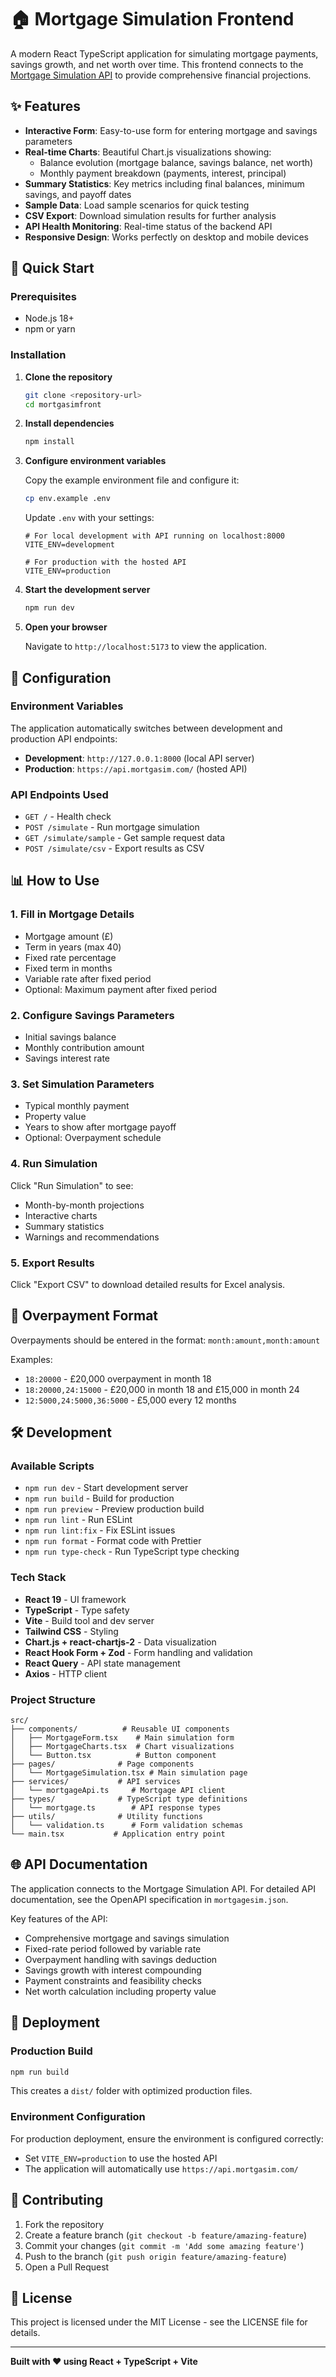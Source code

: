 # 🏠 Mortgage Simulation Frontend

A modern React TypeScript application for simulating mortgage payments, savings growth, and net worth over time. This frontend connects to the [Mortgage Simulation API](https://api.mortgasim.com/) to provide comprehensive financial projections.

## ✨ Features

- **Interactive Form**: Easy-to-use form for entering mortgage and savings parameters
- **Real-time Charts**: Beautiful Chart.js visualizations showing:
  - Balance evolution (mortgage balance, savings balance, net worth)
  - Monthly payment breakdown (payments, interest, principal)
- **Summary Statistics**: Key metrics including final balances, minimum savings, and payoff dates
- **Sample Data**: Load sample scenarios for quick testing
- **CSV Export**: Download simulation results for further analysis
- **API Health Monitoring**: Real-time status of the backend API
- **Responsive Design**: Works perfectly on desktop and mobile devices

## 🚀 Quick Start

### Prerequisites

- Node.js 18+ 
- npm or yarn

### Installation

1. **Clone the repository**
   ```bash
   git clone <repository-url>
   cd mortgasimfront
   ```

2. **Install dependencies**
   ```bash
   npm install
   ```

3. **Configure environment variables**
   
   Copy the example environment file and configure it:
   ```bash
   cp env.example .env
   ```
   
   Update `.env` with your settings:
   ```env
   # For local development with API running on localhost:8000
   VITE_ENV=development
   
   # For production with the hosted API
   VITE_ENV=production
   ```

4. **Start the development server**
   ```bash
   npm run dev
   ```

5. **Open your browser**
   
   Navigate to `http://localhost:5173` to view the application.

## 🔧 Configuration

### Environment Variables

The application automatically switches between development and production API endpoints:

- **Development**: `http://127.0.0.1:8000` (local API server)
- **Production**: `https://api.mortgasim.com/` (hosted API)

### API Endpoints Used

- `GET /` - Health check
- `POST /simulate` - Run mortgage simulation
- `GET /simulate/sample` - Get sample request data
- `POST /simulate/csv` - Export results as CSV

## 📊 How to Use

### 1. **Fill in Mortgage Details**
- Mortgage amount (£)
- Term in years (max 40)
- Fixed rate percentage
- Fixed term in months
- Variable rate after fixed period
- Optional: Maximum payment after fixed period

### 2. **Configure Savings Parameters**
- Initial savings balance
- Monthly contribution amount
- Savings interest rate

### 3. **Set Simulation Parameters**
- Typical monthly payment
- Property value
- Years to show after mortgage payoff
- Optional: Overpayment schedule

### 4. **Run Simulation**
Click "Run Simulation" to see:
- Month-by-month projections
- Interactive charts
- Summary statistics
- Warnings and recommendations

### 5. **Export Results**
Click "Export CSV" to download detailed results for Excel analysis.

## 🎯 Overpayment Format

Overpayments should be entered in the format: `month:amount,month:amount`

Examples:
- `18:20000` - £20,000 overpayment in month 18
- `18:20000,24:15000` - £20,000 in month 18 and £15,000 in month 24
- `12:5000,24:5000,36:5000` - £5,000 every 12 months

## 🛠️ Development

### Available Scripts

- `npm run dev` - Start development server
- `npm run build` - Build for production
- `npm run preview` - Preview production build
- `npm run lint` - Run ESLint
- `npm run lint:fix` - Fix ESLint issues
- `npm run format` - Format code with Prettier
- `npm run type-check` - Run TypeScript type checking

### Tech Stack

- **React 19** - UI framework
- **TypeScript** - Type safety
- **Vite** - Build tool and dev server
- **Tailwind CSS** - Styling
- **Chart.js + react-chartjs-2** - Data visualization
- **React Hook Form + Zod** - Form handling and validation
- **React Query** - API state management
- **Axios** - HTTP client

### Project Structure

```
src/
├── components/          # Reusable UI components
│   ├── MortgageForm.tsx    # Main simulation form
│   ├── MortgageCharts.tsx  # Chart visualizations
│   └── Button.tsx          # Button component
├── pages/              # Page components
│   └── MortgageSimulation.tsx # Main simulation page
├── services/           # API services
│   └── mortgageApi.ts     # Mortgage API client
├── types/              # TypeScript type definitions
│   └── mortgage.ts        # API response types
├── utils/              # Utility functions
│   └── validation.ts      # Form validation schemas
└── main.tsx           # Application entry point
```

## 🌐 API Documentation

The application connects to the Mortgage Simulation API. For detailed API documentation, see the OpenAPI specification in `mortgagesim.json`.

Key features of the API:
- Comprehensive mortgage and savings simulation
- Fixed-rate period followed by variable rate
- Overpayment handling with savings deduction
- Savings growth with interest compounding
- Payment constraints and feasibility checks
- Net worth calculation including property value

## 🚀 Deployment

### Production Build

```bash
npm run build
```

This creates a `dist/` folder with optimized production files.

### Environment Configuration

For production deployment, ensure the environment is configured correctly:

- Set `VITE_ENV=production` to use the hosted API
- The application will automatically use `https://api.mortgasim.com/`

## 🤝 Contributing

1. Fork the repository
2. Create a feature branch (`git checkout -b feature/amazing-feature`)
3. Commit your changes (`git commit -m 'Add some amazing feature'`)
4. Push to the branch (`git push origin feature/amazing-feature`)
5. Open a Pull Request

## 📝 License

This project is licensed under the MIT License - see the LICENSE file for details.

---

**Built with ❤️ using React + TypeScript + Vite**
